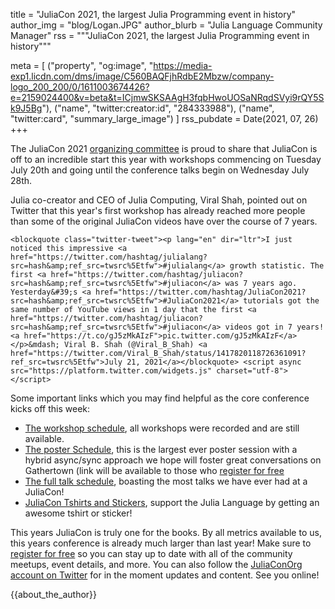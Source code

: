 title = "JuliaCon 2021, the largest Julia Programming event in history"
author_img = "blog/Logan.JPG"
author_blurb = "Julia Language Community Manager"
rss = """JuliaCon 2021, the largest Julia Programming event in history"""

meta = [
     ("property", "og:image", "https://media-exp1.licdn.com/dms/image/C560BAQFjhRdbE2Mbzw/company-logo_200_200/0/1611003674426?e=2159024400&v=beta&t=ICjmwSKSAAgH3fqbHwoUOSaNRqdSVyi9rQY5Sk9J5Bg"),
     ("name", "twitter:creator:id", "284333988"),
     ("name", "twitter:card", "summary_large_image")
     ]
rss_pubdate = Date(2021, 07, 26)
 +++

The JuliaCon 2021 [organizing committee](https://juliacon.org/2021/committee/) is proud to share that JuliaCon is off to an incredible start this year with workshops commencing on Tuesday July 20th and going until the conference talks begin on Wednesday July 28th.

Julia co-creator and CEO of Julia Computing, Viral Shah, pointed out on Twitter that this year's first workshop has already reached more people than some of the original JuliaCon videos have over the course of 7 years.
 ~~~
 <blockquote class="twitter-tweet"><p lang="en" dir="ltr">I just noticed this impressive <a href="https://twitter.com/hashtag/julialang?src=hash&amp;ref_src=twsrc%5Etfw">#julialang</a> growth statistic. The first <a href="https://twitter.com/hashtag/juliacon?src=hash&amp;ref_src=twsrc%5Etfw">#juliacon</a> was 7 years ago. Yesterday&#39;s <a href="https://twitter.com/hashtag/JuliaCon2021?src=hash&amp;ref_src=twsrc%5Etfw">#JuliaCon2021</a> tutorials got the same number of YouTube views in 1 day that the first <a href="https://twitter.com/hashtag/juliacon?src=hash&amp;ref_src=twsrc%5Etfw">#juliacon</a> videos got in 7 years! <a href="https://t.co/gJ5zMkAIzF">pic.twitter.com/gJ5zMkAIzF</a></p>&mdash; Viral B. Shah (@Viral_B_Shah) <a href="https://twitter.com/Viral_B_Shah/status/1417820118726361091?ref_src=twsrc%5Etfw">July 21, 2021</a></blockquote> <script async src="https://platform.twitter.com/widgets.js" charset="utf-8"></script>
~~~

Some important links which you may find helpful as the core conference kicks off this week:
 - [The workshop schedule](https://juliacon.org/2021/workshops/), all workshops were recorded and are still available.
 - [The poster Schedule](https://juliacon.org/2021/posters/), this is the largest ever poster session with a hybrid async/sync approach we hope will foster great conversations on Gathertown (link will be available to those who [register for free](https://juliacon.org/2021/tickets/)
 - [The full talk schedule](https://pretalx.com/juliacon2021/schedule/), boasting the most talks we have ever had at a JuliaCon!
 - [JuliaCon Tshirts and Stickers](https://discourse.julialang.org/t/juliacon-2021-t-shirts-and-stickers-on-sale-now/62060?u=logankilpatrick), support the Julia Language by getting an awesome tshirt or sticker!

This years JuliaCon is truly one for the books. By all metrics available to us, this years conference is already much larger than last year! Make sure to [register for free](https://juliacon.org/2021/tickets/) so you can stay up to date with all of the community meetups, event details, and more. You can also follow the [JuliaConOrg account on Twitter](https://twitter.com/JuliaConOrg) for in the moment updates and content. See you online!

{{about_the_author}}
